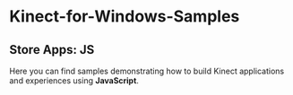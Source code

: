 Kinect-for-Windows-Samples 
==========================

## Store Apps: JS

Here you can find samples demonstrating how to build Kinect applications and experiences using **JavaScript**.
